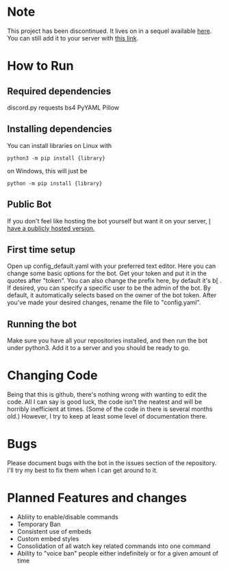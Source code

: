 Note
====
This project has been discontinued. It lives on in a sequel available [here](https://github.com/brod8362/discord-bot-2).
You can still add it to your server with [this link](https://discordapp.com/oauth2/authorize?&client_id=451526467596058625&scope=bot&permissions=0).


How to Run
==========

Required dependencies
---------------------
discord.py
requests
bs4
PyYAML
Pillow

Installing dependencies
-----------------------
You can install libraries on Linux with

`python3 -m pip install {library}`

on Windows, this will just be 

`python -m pip install {library}`

Public Bot
----------
If you don't feel like hosting the bot yourself but want it on your server, [I have a publicly hosted version.](https://discordapp.com/oauth2/authorize?&client_id=451526467596058625&scope=bot&permissions=0)


First time setup
----------------
Open up config_default.yaml with your preferred text editor. Here you can change some basic options for the bot.
Get your token and put it in the quotes after "token". You can also change the prefix here, by default it's b[ . 
If desired, you can specify a specific user to be the admin of the bot. By default, it automatically selects based 
on the owner of the bot token. After you've made your desired changes, rename the file to "config.yaml". 

Running the bot
---------------
Make sure you have all your repositories installed, and then run the bot under python3. Add it to a server and you should be ready to go.




Changing Code
=============
Being that this is github, there's nothing wrong with wanting to edit the code. All I can say is good luck, the code isn't
the neatest and will be horribly inefficient at times. (Some of the code in there is several months old.) However, I try 
to keep at least some level of documentation there. 


Bugs
====
Please document bugs with the bot in the issues section of the repository. I'll try my best to fix them when I can get around to it.

Planned Features and changes
============================
- Abliity to enable/disable commands
- Temporary Ban
- Consistent use of embeds
- Custom embed styles
- Consolidation of all watch key related commands into one command 
- Ability to "voice ban" people either indefinitely or for a given amount of time

